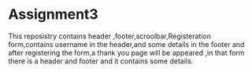 # Assignment3
This reposistry contains header ,footer,scroolbar,Registeration form,contains username in the header,and some details in the footer and after registering the form,a thank you page will be appeared ,in that form there is a header and footer and it contains some details.
